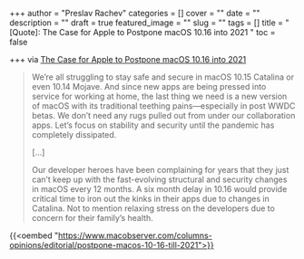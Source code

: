 +++
author = "Preslav Rachev"
categories = []
cover = ""
date = ""
description = ""
draft = true
featured_image = ""
slug = ""
tags = []
title = "[Quote]: The Case for Apple to Postpone macOS 10.16 into 2021 "
toc = false

+++
via [The Case for Apple to Postpone macOS 10.16 into 2021](https://www.macobserver.com/columns-opinions/editorial/postpone-macos-10-16-till-2021/)

> We’re all struggling to stay safe and secure in macOS 10.15 Catalina or even 10.14 Mojave. And since new apps are being pressed into service for working at home, the last thing we need is a new version of macOS with its traditional teething pains—especially in post WWDC betas. We don’t need any rugs pulled out from under our collaboration apps. Let’s focus on stability and security until the pandemic has completely dissipated.
>
> \[…\]
>
> Our developer heroes have been complaining for years that they just can’t keep up with the fast-evolving structural and security changes in macOS every 12 months. A six month delay in 10.16 would provide critical time to iron out the kinks in their apps due to changes in Catalina. Not to mention relaxing stress on the developers due to concern for their family’s health.

{{<oembed "https://www.macobserver.com/columns-opinions/editorial/postpone-macos-10-16-till-2021">}}